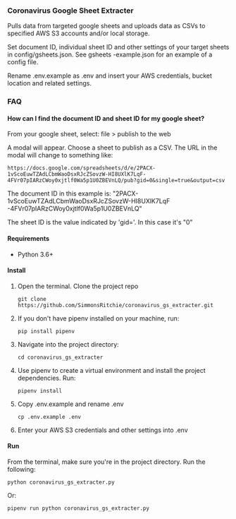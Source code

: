 ### Coronavirus Google Sheet Extracter

Pulls data from targeted google sheets and uploads data as CSVs to specified AWS S3 accounts and/or local storage.

Set document ID, individual sheet ID and other settings of your target sheets in config/gsheets.json. See gsheets
-example.json for an example of a config file.

Rename .env.example as .env and insert your AWS credentials, bucket location and related settings.

### FAQ

#### How can I find the document ID and sheet ID for my google sheet?

From your google sheet, select: file > publish to the web

A modal will appear. Choose a sheet to publish as a CSV. The URL in the modal will change to something like:

    https://docs.google.com/spreadsheets/d/e/2PACX-1vScoEuwTZAdLCbmWaoDsxRJcZSovzW-HI8UXlK7LqF-4FVr07pIARzCWoy0xjtlf0Wa5p1U0ZBEVnLQ/pub?gid=0&single=true&output=csv

The document ID in this example is: "2PACX-1vScoEuwTZAdLCbmWaoDsxRJcZSovzW-HI8UXlK7LqF
-4FVr07pIARzCWoy0xjtlf0Wa5p1U0ZBEVnLQ"

The sheet ID is the value indicated by 'gid='. In this case it's "0"

#### Requirements

- Python 3.6+

#### Install

1. Open the terminal. Clone the project repo

    `git clone https://github.com/SimmonsRitchie/coronavirus_gs_extracter.git`

2. If you don't have pipenv installed on your machine, run:

    `pip install pipenv`

3. Navigate into the project directory:

    `cd coronavirus_gs_extracter`
     
4. Use pipenv to create a virtual environment and install the project 
dependencies. Run:

    `pipenv install`

5. Copy .env.example and rename .env

    `cp .env.example .env`

6. Enter your AWS S3 credentials and other settings into .env

#### Run

From the terminal, make sure you're in the project directory. Run the following:

```python coronavirus_gs_extracter.py```

Or:

```pipenv run python coronavirus_gs_extracter.py```
